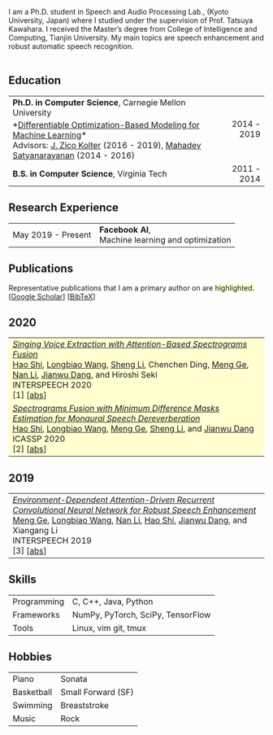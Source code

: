  I am a Ph.D. student in Speech and Audio Processing Lab., (Kyoto University, Japan) where I studied under the supervision of Prof. Tatsuya Kawahara. I received the Master’s degree from College of Intelligence and Computing, Tianjin University. My main topics are speech enhancement and robust automatic speech recognition. <br><br>


## <i class="fa fa-chevron-right"></i> Education

<table class="table table-hover">
  <tr>
    <td>
      <strong>Ph.D. in Computer Science</strong>, Carnegie Mellon University
      <br>
        <p style='margin-top:-1em;margin-bottom:0em' markdown='1'>
        <br> *<a href="https://github.com/bamos/thesis" target="_blank">Differentiable Optimization-Based Modeling for Machine Learning</a>*
        <br> Advisors: <a href="http://zicokolter.com" target="_blank">J. Zico Kolter</a> (2016 - 2019),  <a href="https://www.cs.cmu.edu/~satya/" target="_blank">Mahadev Satyanarayanan</a> (2014 - 2016)
        </p>
    </td>
    <td class="col-md-2" style='text-align:right;'>2014 - 2019</td>
  </tr>
  <tr>
    <td>
      <strong>B.S. in Computer Science</strong>, Virginia Tech
      <br>
    </td>
    <td class="col-md-2" style='text-align:right;'>2011 - 2014</td>
  </tr>
</table>


## <i class="fa fa-chevron-right"></i> Research Experience
<table class="table table-hover">
<tr>
  <td class='col-md-3'>May 2019 - Present</td>
  <td>
    <strong>Facebook AI</strong>,  <br>
    Machine learning and optimization
  </td>
</tr>
</table>


## <i class="fa fa-chevron-right"></i> Publications

Representative publications that I am a primary author on are
<span style='background-color: #ffffd0'>highlighted.</span><br>
[<a href="https://scholar.google.com/citations?user=DclFbLwAAAAJ&hl">Google Scholar</a>]
[<a href="https://github.com/bamos/cv/blob/master/publications/all.bib">BibTeX</a>]

<h2>2020</h2>
<table class="table table-hover">

<tr id="tr-9054661" style="background-color: #ffffd0">
<td>
    <em><a href='https://hshi-speech.github.io/resume/pdf/Wed-1-11-1.pdf' target='_blank'>Singing Voice Extraction with Attention-Based Spectrograms Fusion</a> </em><br>
    <a href='https://scholar.google.com/citations?user=DclFbLwAAAAJ' target='_blank'>Hao&nbsp;Shi</a>, <a href='https://scholar.google.com/citations?user=1Z9_5ZgAAAAJ' target='_blank'>Longbiao&nbsp;Wang</a>, <a href='https://scholar.google.com/citations?user=zHAhs0IAAAAJ' target='_blank'>Sheng&nbsp;Li</a>, Chenchen&nbsp;Ding, <a href='https://scholar.google.com/citations?user=Ody4GF0AAAAJ' target='_blank'>Meng&nbsp;Ge</a>, <a href='https://scholar.google.com/citations?user=9BVJbdsAAAAJ' target='_blank'>Nan&nbsp;Li</a>, <a href='https://scholar.google.com/citations?user=Wk5ApskAAAAJ' target='_blank'>Jianwu&nbsp;Dang</a>, and Hiroshi&nbsp;Seki<br>
    INTERSPEECH 2020  <br>
    [1] 
[<a href='javascript:;'
    onclick='$("#abs_9054661").toggle()'>abs</a>]<br>
    
<div id="abs_9054661" style="text-align: justify; display: none" markdown="1">
We propose a novel attention mechanism-based spectrograms fusion system with minimum difference masks (MDMs)
estimation for singing voice extraction. Compared with previous works that use a fully connected neural
network, our system takes advantage of the multi-head attention mechanism. Specifically, we 1) try a variety
of embedding methods of multiple spectrograms as the input of attention mechanisms, which can provide
multi-scale correlation information between adjacent frames in the spectrograms; 2) add a regular term to
loss function to obtain better continuity of spectrogram; 3) use the phase of the linear fusion waveform to
reconstruct the final waveform, which can reduce the impact of the inconsistent spectrogram. Experiments on
the MIR-1K dataset show that our system consistently improves the quantitative evaluation by the perceptual
evaluation of speech quality, signal-to-distortion ratio, signal-to-interference ratio, and signal-to-artifact ratio.
</div>

</td>
</tr>


<tr id="tr-9054661" style="background-color: #ffffd0">
<td>
    <em><a href='https://hshi-speech.github.io/resume/pdf/0007539.pdf' target='_blank'>Spectrograms Fusion with Minimum Difference Masks Estimation for Monaural Speech Dereverberation</a> </em><br>
    <a href='https://scholar.google.com/citations?user=DclFbLwAAAAJ' target='_blank'>Hao&nbsp;Shi</a>, <a href='https://scholar.google.com/citations?user=1Z9_5ZgAAAAJ' target='_blank'>Longbiao&nbsp;Wang</a>, <a href='https://scholar.google.com/citations?user=Ody4GF0AAAAJ' target='_blank'>Meng&nbsp;Ge</a>, <a href='https://scholar.google.com/citations?user=zHAhs0IAAAAJ' target='_blank'>Sheng&nbsp;Li</a>, and <a href='https://scholar.google.com/citations?user=Wk5ApskAAAAJ' target='_blank'>Jianwu&nbsp;Dang</a><br>
    ICASSP 2020  <br>
    [2] 
[<a href='javascript:;'
    onclick='$("#abs_9054661").toggle()'>abs</a>]<br>
    
<div id="abs_9054661" style="text-align: justify; display: none" markdown="1">
Spectrograms fusion is an effective method for incorporating complementary speech dereverberation systems.
Previous linear spectrograms fusion by averaging multiple spectrograms shows outstanding performance.
However, various systems with different features cannot apply this simple method. In this study, we design
the minimum difference masks (MDMs) to classify the time-frequency (T-F) bins in spectrograms according to
the nearest distances from labels. Then, we propose a two-stage nonlinear spectrograms fusion system for
speech dereverberation. First, we conduct a multitarget learning-based speech dereverberation front-end
model to get spectrograms simultaneously. Then, MDMs are estimated to take the best parts of different
spectrograms. We are using spectrograms in the first stage and MDMs in the second stage to recombine T-F
bins. The experiments on the REVERB challenge show that a strong feature complementarity between
spectrograms and MDMs. Moreover, the proposed framework can consistently and significantly improve PESQ
and SRMR, both real and simulated data, e.g., an average PESQ gain of 0.1 in all simulated data and an
average SRMR gain of 1.22 in all real data.
</div>

</td>
</tr>

</table>
<h2>2019</h2>
<table class="table table-hover">

<tr id="tr-ge19_interspeech" >
<td>
    <em><a href='https://hshi-speech.github.io/resume/pdf/1477.pdf' target='_blank'>Environment-Dependent Attention-Driven Recurrent Convolutional Neural Network for Robust Speech Enhancement</a> </em><br>
    <a href='https://scholar.google.com/citations?user=Ody4GF0AAAAJ' target='_blank'>Meng&nbsp;Ge</a>, <a href='https://scholar.google.com/citations?user=1Z9_5ZgAAAAJ' target='_blank'>Longbiao&nbsp;Wang</a>, <a href='https://scholar.google.com/citations?user=9BVJbdsAAAAJ' target='_blank'>Nan&nbsp;Li</a>, <a href='https://scholar.google.com/citations?user=DclFbLwAAAAJ' target='_blank'>Hao&nbsp;Shi</a>, <a href='https://scholar.google.com/citations?user=Wk5ApskAAAAJ' target='_blank'>Jianwu&nbsp;Dang</a>, and Xiangang&nbsp;Li<br>
    INTERSPEECH 2019  <br>
    [3] 
[<a href='javascript:;'
    onclick='$("#abs_ge19_interspeech").toggle()'>abs</a>]<br>
    
<div id="abs_ge19_interspeech" style="text-align: justify; display: none" markdown="1">
Speech enhancement aims to keep the real speech signal and reduce noise for building robust communication systems.
Under the success of DNN, significant progress has been made. Nevertheless, accuracy of the speech enhancement
system is not satisfactory due to insufficient consideration of varied environmental and contextual information in
complex cases. To address these problems, this research proposes an end-to-end environment-dependent attention-driven
approach. The local frequency-temporal pattern via convolutional neural network is fully employed without pooling
operation. It then integrates an attention mechanism into bidirectional long short-term memory to acquire the weighted
dynamic context between consecutive frames. Furthermore, dynamic environment estimation and phase correction further
improve the generalization ability. Extensive experimental results on REVERB challenge demonstrated that the proposed
approach outperformed existing methods, improving PESQ from 2.56 to 2.87 and SRMR from 4.95 to 5.50 compared with conventional DNN.
</div>

</td>
</tr>

</table>


## <i class="fa fa-chevron-right"></i> Skills
<table class="table table-hover">
<tr>
  <td class='col-md-2'>Programming</td>
  <td>
C, C++, Java, Python
  </td>
</tr>
<tr>
  <td class='col-md-2'>Frameworks</td>
  <td>
NumPy, PyTorch, SciPy, TensorFlow
  </td>
</tr>
<tr>
  <td class='col-md-2'>Tools</td>
  <td>
Linux, vim git, tmux
  </td>
</tr>
</table>


## <i class="fa fa-chevron-right"></i> Hobbies
<table class="table table-hover">
<tr>
  <td class='col-md-2'>Piano</td>
  <td>
Sonata
  </td>
</tr>
<tr>
  <td class='col-md-2'>Basketball</td>
  <td>
Small Forward (SF)
  </td>
</tr>
<tr>
  <td class='col-md-2'>Swimming</td>
  <td>
Breaststroke
  </td>
</tr>
<tr>
  <td class='col-md-2'>Music</td>
  <td>
Rock
  </td>
</tr>
</table>
